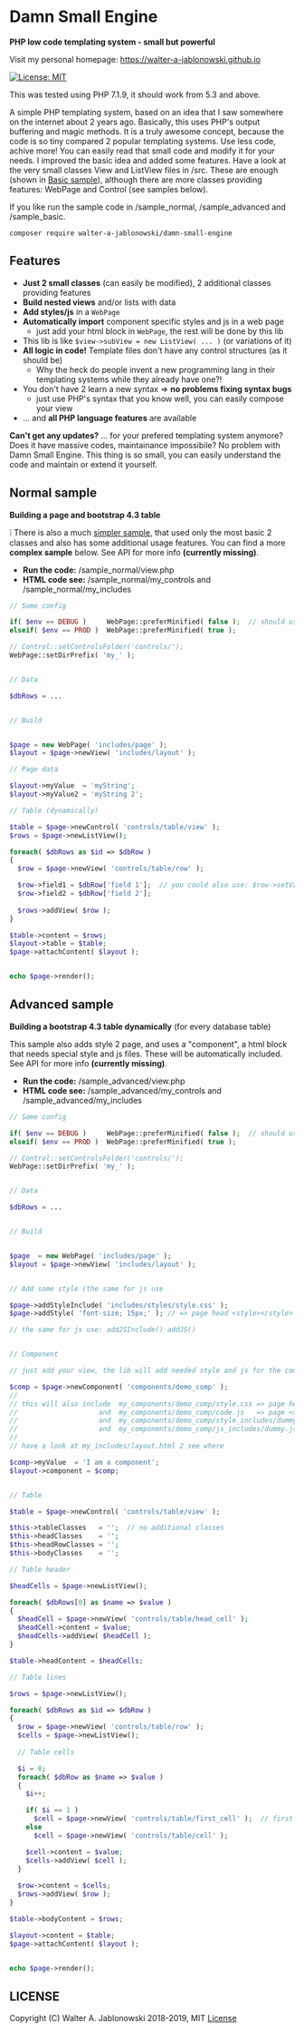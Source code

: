 # Damn Small Engine

**PHP low code templating system - small but powerful**

Visit my personal homepage: https://walter-a-jablonowski.github.io

[![License: MIT](https://img.shields.io/badge/License-MIT-yellow.svg)](https://opensource.org/licenses/MIT)

This was tested using PHP 7.1.9, it should work from 5.3 and above.

A simple PHP templating system, based on an idea that I saw somewhere on the internet about 2 years ago. Basically, this uses PHP's output buffering and magic methods. It is a truly awesome concept, because the code is so tiny compared 2 popular templating systems. Use less code, achive more! You can easily read that small code and modify it for your needs. I improved the basic idea and added some features. Have a look at the very small classes View and ListView files in /src. These are enough (shown in [Basic sample](Basic_sample.md)), although there are more classes providing features: WebPage and Control (see samples below).

If you like run the sample code in /sample_normal, /sample_advanced and /sample_basic.

```
composer require walter-a-jablonowski/damn-small-engine
```

## Features

* **Just 2 small classes** (can easily be modified), 2 additional classes providing features
* **Build nested views** and/or lists with data
* **Add styles/js** in a `WebPage`
* **Automatically import** component specific styles and js in a web page
  * just add your html block in `WebPage`, the rest will be done by this lib
* This lib is like `$view->subView = new ListView( ... )` (or variations of it)
* **All logic in code!** Template files don't have any control structures (as it should be)
  * Why the heck do people invent a new programming lang in their templating systems while they already have one?!
* You don't have 2 learn a new syntax => **no problems fixing syntax bugs**
  * just use PHP's syntax that you know well, you can easily compose your view
* ... and **all PHP language features** are available

**Can't get any updates?** ... for your prefered templating system anymore? Does it have massive codes, maintainance impossibile? No problem with Damn Small Engine. This thing is so small, you can easily understand the code and maintain or extend it yourself.

## Normal sample

**Building a page and bootstrap 4.3 table**

:grey_exclamation: There is also a much [simpler sample](Basic_sample.md), that used only the most basic 2 classes and also has some additional usage features. You can find a more **complex sample** below. See API for more info **(currently missing)**.

* **Run the code:** /sample_normal/view.php
* **HTML code see:** /sample_normal/my_controls and /sample_normal/my_includes

```php
// Some config

if( $env == DEBUG )     WebPage::preferMinified( false );  // should use minified version ?
elseif( $env == PROD )  WebPage::preferMinified( true );

// Control::setControlsFolder('controls/');
WebPage::setDirPrefix( 'my_' );


// Data

$dbRows = ...


// Build


$page = new WebPage( 'includes/page' );
$layout = $page->newView( 'includes/layout' );

// Page data

$layout->myValue  = 'myString';
$layout->myValue2 = 'myString 2';

// Table (dynamically)

$table = $page->newControl( 'controls/table/view' );
$rows = $page->newListView();

foreach( $dbRows as $id => $dbRow )
{
  $row = $page->newView( 'controls/table/row' );

  $row->field1 = $dbRow['field 1'];  // you could also use: $row->setValues( $dbRow );
  $row->field2 = $dbRow['field 2'];
  
  $rows->addView( $row );
}

$table->content = $rows;
$layout->table = $table;
$page->attachContent( $layout );


echo $page->render();
```

## Advanced sample

**Building a bootstrap 4.3 table dynamically** (for every database table)

This sample also adds style 2 page, and uses a "component", a html block that needs special style and js files. These will be automatically included. See API for more info **(currently missing)**.

* **Run the code:** /sample_advanced/view.php
* **HTML code see:** /sample_advanced/my_controls and /sample_advanced/my_includes

```php
// Some config

if( $env == DEBUG )     WebPage::preferMinified( false );  // should use minified version ?
elseif( $env == PROD )  WebPage::preferMinified( true );

// Control::setControlsFolder('controls/');
WebPage::setDirPrefix( 'my_' );


// Data

$dbRows = ...


// Build


$page  = new WebPage( 'includes/page' );
$layout = $page->newView( 'includes/layout' );


// Add some style (the same for js use

$page->addStyleInclude( 'includes/styles/style.css' );
$page->addStyle( 'font-size; 15px;' ); // => page head <style></style>

// the same for js use: addJSInclude() addJS()


// Component

// just add your view, the lib will add needed style and js for the component

$comp = $page->newComponent( 'components/demo_comp' );
//
// this will also include  my_components/demo_comp/style.css => page head <style></style>
//                    and  my_components/demo_comp/code.js   => page <script></script>
//                    and  my_components/demo_comp/style_includes/dummy.css
//                    and  my_components/demo_comp/js_includes/dummy.js
//
// have a look at my_includes/layout.html 2 see where

$comp->myValue  = 'I am a component';
$layout->component = $comp;  


// Table

$table = $page->newControl( 'controls/table/view' );

$this->tableClasses   = '';  // no additional classes
$this->headClasses    = '';
$this->headRowClasses = '';
$this->bodyClasses    = '';

// Table header

$headCells = $page->newListView();

foreach( $dbRows[0] as $name => $value )
{
  $headCell = $page->newView( 'controls/table/head_cell' );
  $headCell->content = $value;
  $headCells->addView( $headCell );
}

$table->headContent = $headCells;

// Table lines

$rows = $page->newListView();

foreach( $dbRows as $id => $dbRow )
{
  $row = $page->newView( 'controls/table/row' );
  $cells = $page->newListView();
  
  // Table cells

  $i = 0;
  foreach( $dbRow as $name => $value )
  {
    $i++;

    if( $i == 1 )
      $cell = $page->newView( 'controls/table/first_cell' );  // first cell differs, see https://getbootstrap.com/docs/4.3/content/tables
    else
      $cell = $page->newView( 'controls/table/cell' );

    $cell->content = $value;
    $cells->addView( $cell );
  }
    
  $row->content = $cells;
  $rows->addView( $row );
}

$table->bodyContent = $rows;

$layout->content = $table;
$page->attachContent( $layout );


echo $page->render();
```

## LICENSE

Copyright (C) Walter A. Jablonowski 2018-2019, MIT [License](LICENSE)
